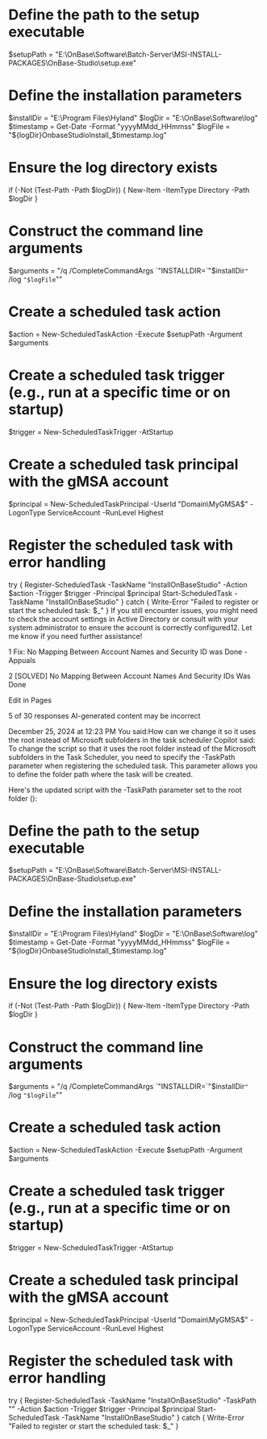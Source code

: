 # Define the path to the setup executable
$setupPath = "E:\OnBase\Software\Batch-Server\MSI-INSTALL-PACKAGES\OnBase-Studio\setup.exe"

# Define the installation parameters
$installDir = "E:\Program Files\Hyland\"
$logDir = "E:\OnBase\Software\log\"
$timestamp = Get-Date -Format "yyyyMMdd_HHmmss"
$logFile = "${logDir}OnbaseStudioInstall_$timestamp.log"

# Ensure the log directory exists
if (-Not (Test-Path -Path $logDir)) {
    New-Item -ItemType Directory -Path $logDir
}

# Construct the command line arguments
$arguments = "/q /CompleteCommandArgs `"INSTALLDIR=`"$installDir`"` /log `"$logFile`""

# Create a scheduled task action
$action = New-ScheduledTaskAction -Execute $setupPath -Argument $arguments

# Create a scheduled task trigger (e.g., run at a specific time or on startup)
$trigger = New-ScheduledTaskTrigger -AtStartup

# Create a scheduled task principal with the gMSA account
$principal = New-ScheduledTaskPrincipal -UserId "Domain\MyGMSA$" -LogonType ServiceAccount -RunLevel Highest

# Register the scheduled task with error handling
try {
    Register-ScheduledTask -TaskName "InstallOnBaseStudio" -Action $action -Trigger $trigger -Principal $principal
    Start-ScheduledTask -TaskName "InstallOnBaseStudio"
} catch {
    Write-Error "Failed to register or start the scheduled task: $_"
}
If you still encounter issues, you might need to check the account settings in Active Directory or consult with your system administrator to ensure the account is correctly configured12. Let me know if you need further assistance!


1
Fix: No Mapping Between Account Names and Security ID was Done - Appuals

2
[SOLVED] No Mapping Between Account Names And Security IDs Was Done

Edit in Pages

5 of 30 responses
AI-generated content may be incorrect


December 25, 2024 at 12:23 PM
You said:How can we change it so it uses the root instead of Microsoft subfolders in the task scheduler
Copilot said:
To change the script so that it uses the root folder instead of the Microsoft subfolders in the Task Scheduler, you need to specify the -TaskPath parameter when registering the scheduled task. This parameter allows you to define the folder path where the task will be created.

Here's the updated script with the -TaskPath parameter set to the root folder (\):

# Define the path to the setup executable
$setupPath = "E:\OnBase\Software\Batch-Server\MSI-INSTALL-PACKAGES\OnBase-Studio\setup.exe"

# Define the installation parameters
$installDir = "E:\Program Files\Hyland\"
$logDir = "E:\OnBase\Software\log\"
$timestamp = Get-Date -Format "yyyyMMdd_HHmmss"
$logFile = "${logDir}OnbaseStudioInstall_$timestamp.log"

# Ensure the log directory exists
if (-Not (Test-Path -Path $logDir)) {
    New-Item -ItemType Directory -Path $logDir
}

# Construct the command line arguments
$arguments = "/q /CompleteCommandArgs `"INSTALLDIR=`"$installDir`"` /log `"$logFile`""

# Create a scheduled task action
$action = New-ScheduledTaskAction -Execute $setupPath -Argument $arguments

# Create a scheduled task trigger (e.g., run at a specific time or on startup)
$trigger = New-ScheduledTaskTrigger -AtStartup

# Create a scheduled task principal with the gMSA account
$principal = New-ScheduledTaskPrincipal -UserId "Domain\MyGMSA$" -LogonType ServiceAccount -RunLevel Highest

# Register the scheduled task with error handling
try {
    Register-ScheduledTask -TaskName "InstallOnBaseStudio" -TaskPath "\" -Action $action -Trigger $trigger -Principal $principal
    Start-ScheduledTask -TaskName "InstallOnBaseStudio"
} catch {
    Write-Error "Failed to register or start the scheduled task: $_"
}
